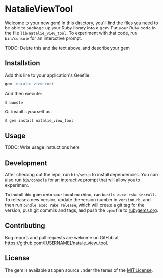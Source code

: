 # NatalieViewTool

Welcome to your new gem! In this directory, you'll find the files you need to be able to package up your Ruby library into a gem. Put your Ruby code in the file `lib/natalie_view_tool`. To experiment with that code, run `bin/console` for an interactive prompt.

TODO: Delete this and the text above, and describe your gem

## Installation

Add this line to your application's Gemfile:

```ruby
gem 'natalie_view_tool'
```

And then execute:

    $ bundle

Or install it yourself as:

    $ gem install natalie_view_tool

## Usage

TODO: Write usage instructions here

## Development

After checking out the repo, run `bin/setup` to install dependencies. You can also run `bin/console` for an interactive prompt that will allow you to experiment.

To install this gem onto your local machine, run `bundle exec rake install`. To release a new version, update the version number in `version.rb`, and then run `bundle exec rake release`, which will create a git tag for the version, push git commits and tags, and push the `.gem` file to [rubygems.org](https://rubygems.org).

## Contributing

Bug reports and pull requests are welcome on GitHub at https://github.com/[USERNAME]/natalie_view_tool.

## License

The gem is available as open source under the terms of the [MIT License](http://opensource.org/licenses/MIT).
